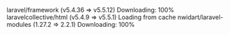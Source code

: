 laravel/framework (v5.4.36 => v5.5.12) Downloading: 100%
laravelcollective/html (v5.4.9 => v5.5.1) Loading from cache
nwidart/laravel-modules (1.27.2 => 2.2.1) Downloading: 100%